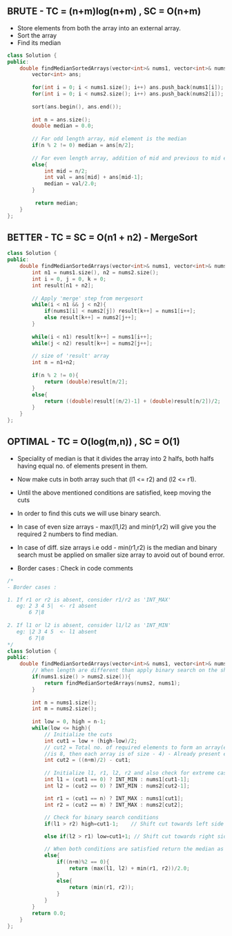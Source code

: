 ## BRUTE - TC = (n+m)log(n+m) , SC = O(n+m)

- Store elements from both the array into an external array.
- Sort the array
- Find its median

```cpp
class Solution {
public:
    double findMedianSortedArrays(vector<int>& nums1, vector<int>& nums2) {
        vector<int> ans;
        
        for(int i = 0; i < nums1.size(); i++) ans.push_back(nums1[i]);
        for(int i = 0; i < nums2.size(); i++) ans.push_back(nums2[i]);
        
        sort(ans.begin(), ans.end());
        
        int n = ans.size();
        double median = 0.0;
        
        // For odd length array, mid element is the median
        if(n % 2 != 0) median = ans[n/2];
        
        // For even length array, addition of mid and previous to mid element divided by 2 is median
        else{
            int mid = n/2;
            int val = ans[mid] + ans[mid-1];
            median = val/2.0;
        }
        
         return median;
    }
};
```

## BETTER - TC = SC = O(n1 + n2) - MergeSort

```cpp
class Solution {
public:
    double findMedianSortedArrays(vector<int>& nums1, vector<int>& nums2) { 
        int n1 = nums1.size(), n2 = nums2.size();
        int i = 0, j = 0, k = 0;
        int result[n1 + n2];
        
        // Apply 'merge' step from mergesort
        while(i < n1 && j < n2){
            if(nums1[i] < nums2[j]) result[k++] = nums1[i++];
            else result[k++] = nums2[j++];
        }
        
        while(i < n1) result[k++] = nums1[i++];
        while(j < n2) result[k++] = nums2[j++];
        
        // size of 'result' array
        int n = n1+n2;
        
        if(n % 2 != 0){
            return (double)result[n/2];
        }
        else{
            return ((double)result[(n/2)-1] + (double)result[n/2])/2;
        }
    }
};
```

## OPTIMAL - TC = O(log(m,n)) , SC = O(1)

- Speciality of median is that it divides the array into 2 halfs, both halfs having equal no. of elements present in them.
- Now make cuts in both array such that (l1 <= r2) and (l2 <= r1).
- Until the above mentioned conditions are satisfied, keep moving the cuts 
- In order to find this cuts we will use binary search.
- In case of even size arrays - max(l1,l2) and min(r1,r2) will give you the required 2 numbers to find median.
- In case of diff. size arrays i.e odd - min(r1,r2) is the median and binary search must be applied on smaller size array to avoid out of bound error.

- Border cases : Check in code comments


```cpp
/*
- Border cases :

1. If r1 or r2 is absent, consider r1/r2 as 'INT_MAX'
   eg: 2 3 4 5|  <- r1 absent
       6 7|8
       
2. If l1 or l2 is absent, consider l1/l2 as 'INT_MIN' 
   eg: |2 3 4 5  <- l1 absent
       6 7|8
*/
class Solution {
public:
    double findMedianSortedArrays(vector<int>& nums1, vector<int>& nums2) { 
        // When length are different than apply binary search on the shortest length array 
        if(nums1.size() > nums2.size()){
            return findMedianSortedArrays(nums2, nums1);
        }
        
        int n = nums1.size();
        int m = nums2.size();
        
        int low = 0, high = n-1;
        while(low <= high){
            // Initialize the cuts
            int cut1 = low + (high-low)/2;
            // cut2 = Total no. of required elements to form an array(eg: if addn of both array sizes 
            //is 8, then each array is of size - 4) - Already present elements
            int cut2 = ((n+m)/2) - cut1;
            
            // Initialize l1, r1, l2, r2 and also check for extreme cases for out of bound errors
            int l1 = (cut1 == 0) ? INT_MIN : nums1[cut1-1];
            int l2 = (cut2 == 0) ? INT_MIN : nums2[cut2-1];

            int r1 = (cut1 == n) ? INT_MAX : nums1[cut1];
            int r2 = (cut2 == m) ? INT_MAX : nums2[cut2];
            
            // Check for binary search conditions
            if(l1 > r2) high=cut1-1;    // Shift cut towards left side

            else if(l2 > r1) low=cut1+1; // Shift cut towards right side

            // When both conditions are satisfied return the median as per the size of array
            else{
                if((n+m)%2 == 0){
                    return (max(l1, l2) + min(r1, r2))/2.0;
                }
                else{
                    return (min(r1, r2));
                }
            }
        }
        return 0.0;
    }
};

```








